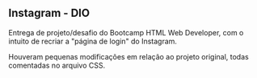 ## Instagram - DIO

Entrega de projeto/desafio do Bootcamp HTML Web Developer, com o intuito de recriar a "página de login" do Instagram.

Houveram pequenas modificações em relação ao projeto original, todas comentadas no arquivo CSS.

